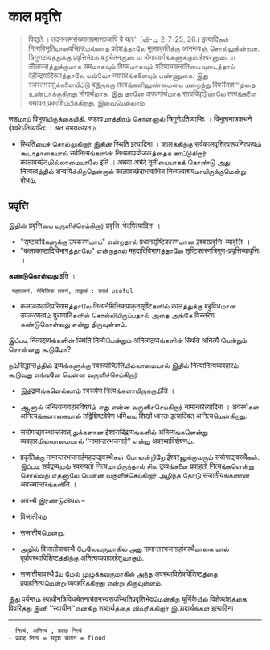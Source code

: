 
# काल प्रवृत्ति


>	विद्यते । तदनन्तमसंख्यातप्रमाणञ्चापि वै यतः’’ (வி-பு. 2-7-25, 26.) इत्यादिகள் नित्यविभूतिயாலवच्छिन्नமல்லாத प्रदेशத்தாலே मूलप्रकृतिக்கு आनन्त्यஞ் சொல்லுகின்றன. त्रिगुणद्रव्यத்துக்கு प्रवृत्तिभेदம் बद्धचेतनருடைய भोगापवर्गங்களுக்கும் ईश्वरனுடைய लीलारसத்துக்குமாக समமாகவும் विषमமாகவும் परिणामसन्ततिயை யுடைத்தாய் देहेन्द्रियादिरूपத்தாலே யவ்வோ व्यापारங்களையும் பண்ணுகை. இது रजस्तमस्सुக்களையிட்டு बद्धருக்கு तत्त्वங்களினுண்மையை மறைத்து विपरीतज्ञानத்தை உண்டாக்குகிறது भोगार्थமாக. இது தானே अपवर्गार्थமாக सत्वविवृद्धिயாலே तत्वங்களை यथावत् प्रकाशिப்பிக்கிறது. இவையெல்லாம்


जडமாய் विभूवाயிருக்கையிதி. जडत्वமாத்திரம் சொன்னால் त्रिगुणेऽतिव्याप्तिः । विभूत्वमात्रकथने ईश्वरेऽतिव्याप्तिः । अत उभयकथनம். 

- स्थितिயைச் சொல்லுகிறார் இதின் स्थिति इत्यादिना । कालத்திற்கு सर्वकालवृत्तित्वरूपनित्यत्वம் கூடாதாகையால் सर्वनित्यங்களின் नित्यताप्रयोजकத்தைக் காட்டுகிறார் कालावच्छेदமில்லாமையாலே इति । 
अथवा अभेदे तृतीயையாகக் கொண்டு அது नित्यत्वத்தில் अन्वयिக்கிறதென்றால் कालावच्छेदाभावाभिन्न नित्यत्वाश्रयமாயிருக்குமென்று बोधம். 

## प्रवृत्ति
இதின் प्रवृत्तिயை யருளிச்செய்கிறார் प्रवृत्ति-भेदमित्यादिना । 
- "सृष्ट्यादिகளுக்கு उपकरणமாய்" என்றதால் प्रधानसृष्टिकारणமான ईश्वरप्रवृत्ति-व्यावृत्तिः । 
- "कलाकाष्ठादिविभागத்தாலே" என்றதால் महदादिविभागத்தாலே सृष्टिकारणत्रिगुण-प्रवृत्तिव्यावृत्तिः । 

__கண்டுகொள்வது__ इति । 

`` महाप्रळयं, नैमित्तिक प्रळयं, प्राकृतं : कालं useful``

- कलाकाष्ठादिपरिणामத்தாலே नित्यनैमित्तिकप्राकृतसृष्टिகளில் कालத்துக்கு बहुविधமான उपकरणत्वம் पुराणादिகளில் சொல்லியிருப்பதால் அதை அங்கே विस्तरेण கண்டுகொள்வது என்று திருவுள்ளம்.

இப்படி नित्यद्रव्यங்களின் स्थिति नित्यैயென்றும் अनित्यद्रव्यங்களின் स्थिति अनित्यै யென்றும் சொன்னது கூடுமோ? 

நம்सिद्धान्तத்தில் द्रव्यங்களுக்கு स्वरूपोच्छित्तिயில்லாமையால் இதில் नित्यानित्यव्यवहारம் கூடுவது எங்ஙனே யென்ன வருளிச்செய்கிறார் 

- இத்द्रव्यங்களெல்லாம் स्वरूपेण नित्यங்களாயிருக்குமிति । 

- ஆனால் अनित्यव्यवहारविषयம் எது என்ன வருளிச்செய்கிறார் नामान्तरेत्यादिना । अवस्थैகள் अनित्यங்களாகையால் तद्विशिष्टवेषेण धर्मिயை शिखी ध्वस्तः इत्यादिवत् अनित्यமென்கிறது. 

  

- संयोगाद्यवस्थान्तरवत्  துக்களான ईश्वरादिद्रव्यங்களில் अनित्यங்களென்று व्यवहारமில்லாமையால் ‘‘नामान्तरभजनार्ह’’ என்று अवस्थाविशेषणம். 

- प्रकृतिக்கு नामान्तरभजनार्हमहदाद्यवस्थैகள் போலன்றிறே ईश्वरனுக்குவரும் संयोगाद्यवस्थैகள். இப்படி सर्वद्रव्यமும் स्वरूपतो नित्यமாயிருந்தால் சில द्रव्यங்களை प्रवाहतो नित्यங்களென்று சொல்வது எதனாலே யென்ன வருளிச்செய்கிறார் அழிந்த தோடு सजातीयங்களான अवस्थान्तरங்களிति ।

-  अवस्थै இரண்டுவிधம் – 

  - विजातीयம் 
  - सजातीयமென்று. 
  - அதில் विजातीयावस्थै மேலேவருமாகில் அது नामान्तरभजनार्हावस्थैயாகை யால் पूर्वावस्थाविशिष्टத்திற்கு अनित्यव्यवहारहेतुவாகும். 
  - सजातीयावस्थैயே மேல் முழுக்கவருமாகில் அந்த अवस्थाविशेषविशिष्टத்தை प्रवाहनित्यமென்று व्यवहरिக்கிறது என்று திருவுள்ளம்.



இது पर्यन्तம் स्वाधीनत्रिविधचेतनाचेतनस्वरूपस्थितिप्रवृत्तिभेदமென்கிற चूर्णिकैயில் विशेष्यांशத்தை विवरिத்து இனி ‘‘स्वाधीन’’என்கிற शब्दार्थத்தை விவரிக்கிறார் இப்पदार्थங்கள் इत्यादिना 

-------

```
- नित्यं, अनित्यं , प्रवाह नित्यं
- प्रवाह नित्यं = सदृश संतानं = flood
```

